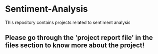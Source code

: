# Sentiment-Analysis
This repository contains projects related to sentiment analysis

## Please go through the 'project report file' in the files section to know more about the project! 
